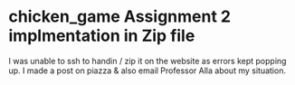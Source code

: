 # chicken_game Assignment 2 implmentation in Zip file

I was unable to ssh to handin / zip it on the website as errors kept popping up.
I made a post on piazza & also email Professor Alla about my situation. 
